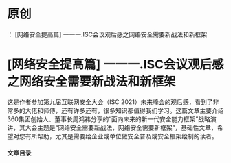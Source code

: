 # 原创
：  [网络安全提高篇] 一一一.ISC会议观后感之网络安全需要新战法和新框架

# [网络安全提高篇] 一一一.ISC会议观后感之网络安全需要新战法和新框架

这是作者参加第九届互联网安全大会（ISC 2021）未来峰会的观后感，看到了非常多的大佬和师傅，还有许多还有，很多知识都值得我们学习。这篇文章主要介绍360集团创始人、董事长周鸿祎分享的“面向未来的新一代安全能力框架”战略演讲，其大会主题是“网络安全需要新战法，网络安全需要新框架”，基础性文章，希望对您有所帮助，尤其是需要给企业或单位做安全普及或安全框架绘制的读者。

#### 文章目录
